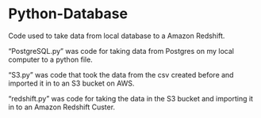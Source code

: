 # Python-Database
Code used to take data from local database to a Amazon Redshift. 

“PostgreSQL.py” was code for taking data from Postgres on my local computer to a python file. 

“S3.py” was code that took the data from the csv created before and imported it in to an S3 bucket on AWS.

“redshift.py” was code for taking the data in the S3 bucket and importing it in to an Amazon Redshift Custer.  

